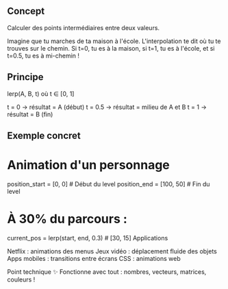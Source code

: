 ## Concept
Calculer des points intermédiaires entre deux valeurs.

Imagine que tu marches de ta maison à l'école. L'interpolation te dit où tu te trouves sur le chemin. Si t=0, tu es à la maison, si t=1, tu es à l'école, et si t=0.5, tu es à mi-chemin !

## Principe
lerp(A, B, t) où t ∈ [0, 1]

t = 0   → résultat = A (début)
t = 0.5 → résultat = milieu de A et B
t = 1   → résultat = B (fin)


## Exemple concret
# Animation d'un personnage
position_start = [0, 0]    # Début du level
position_end = [100, 50]   # Fin du level

# À 30% du parcours :
current_pos = lerp(start, end, 0.3)  # [30, 15]
Applications

Netflix : animations des menus
Jeux vidéo : déplacement fluide des objets
Apps mobiles : transitions entre écrans
CSS : animations web

Point technique
✨ Fonctionne avec tout : nombres, vecteurs, matrices, couleurs !

